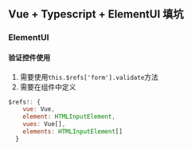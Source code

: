 
## Vue + Typescript + ElementUI 填坑

### ElementUI

#### 验证控件使用

 1. 需要使用`this.$refs['form'].validate`方法
 2. 需要在组件中定义
```javascript
$refs!: {
    vue: Vue,
    element: HTMLInputElement,
    vues: Vue[],
    elements: HTMLInputElement[]
  }
```
